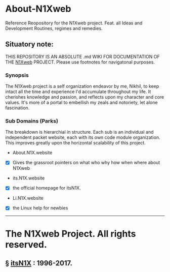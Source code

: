 # About-N1Xweb
Reference Reopository for the N1Xweb project. Feat. all Ideas and Development Routines, regimes and remedies.

## Situatory note:
THIS REPOSITORY IS AN ABSOLUTE .md WIKI FOR DOCUMENTATION OF THE [N1Xweb](http://N1X.website) PROJECT. Please use footnotes for navigatonal purposes.

### Synopsis
The N1Xweb project is a self organization endeavor by me, Nikhil, to keep intact all the time and experience I'd accumulate throughout my life. It cherishes knowledge and passion, and reflects upon my character and core values. It's more of a portal to embellish my zeals and notoriety, let alone fascination.

### Sub Domains (Parks)
The breakdown is hierarchial in structure. Each sub is an individual and independent packet website, each with its own code module organization. This improves greatly upon the horizontal scalability of this project.
- About.N1X.website
- [x] Gives the grassroot pointers on what who why how when where about N1Xweb

- its.N1X.website
- [x] the official homepage for itsN1X.

- Li.N1X.website
- [x] the Linux help for newbies

----
# The N1Xweb Project. All rights reserved.
§ [itsN1X](http://its.N1X.website) : 1996-2017.
----
